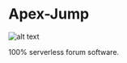 # Apex-Jump

![alt text](https://www.fxguide.com/wp-content/uploads/2012/07/JumpPushTimeHeight.jpg)

100% serverless forum software.

